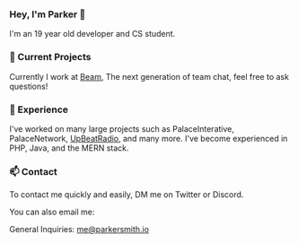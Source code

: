 ### Hey, I'm Parker 👋
I'm an 19 year old developer and CS student.

### 🔭 Current Projects
Currently I work at [Beam](https://beamapp.ai), The next generation of team chat, feel free to ask questions! 

### 👔 Experience
I've worked on many large projects such as PalaceInterative, PalaceNetwork, [UpBeatRadio](https://upbeatradio.net), and many more. I've become experienced in PHP, Java, and the MERN stack.

### 📫 Contact
To contact me quickly and easily, DM me on Twitter or Discord.

You can also email me:

General Inquiries: me@parkersmith.io
